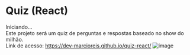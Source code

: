 # Quiz (React)
Iniciando...<br>
Este projeto será um quiz de perguntas e respostas baseado no show do milhão.<br>
Link de acesso: https://dev-marcioreis.github.io/quiz-react/
![image](https://user-images.githubusercontent.com/122680054/230651207-b5ecec8e-030b-4793-8bea-abf335164fbb.png)
